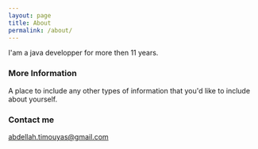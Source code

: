 ```yaml
---
layout: page
title: About
permalink: /about/
---
```


I'am a java developper for more then 11 years. 

### More Information

A place to include any other types of information that you'd like to include about yourself.

### Contact me

[abdellah.timouyas@gmail.com](mailto:abdellah.timouyas@gmail.com)
